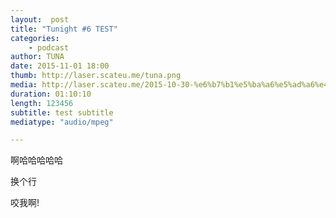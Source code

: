 ```yaml
---
layout:  post
title: "Tunight #6 TEST"
categories:
    - podcast
author: TUNA
date: 2015-11-01 18:00
thumb: http://laser.scateu.me/tuna.png
media: http://laser.scateu.me/2015-10-30-%e6%b7%b1%e5%ba%a6%e5%ad%a6%e4%b9%a0%e8%ae%b2%e5%ba%a71.m4a
duration: 01:10:10
length: 123456
subtitle: test subtitle
mediatype: "audio/mpeg"

---
```



啊哈哈哈哈哈

换个行

咬我啊!

